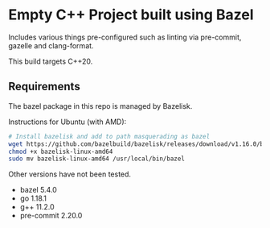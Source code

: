 # Empty C++ Project built using Bazel
Includes various things pre-configured such as linting via pre-commit, gazelle and clang-format.

This build targets C++20.

## Requirements
The bazel package in this repo is managed by Bazelisk.

Instructions for Ubuntu (with AMD):
```bash
# Install bazelisk and add to path masquerading as bazel
wget https://github.com/bazelbuild/bazelisk/releases/download/v1.16.0/bazelisk-linux-amd64
chmod +x bazelisk-linux-amd64
sudo mv bazelisk-linux-amd64 /usr/local/bin/bazel
```
Other versions have not been tested.

* bazel 5.4.0
* go 1.18.1
* g++ 11.2.0
* pre-commit 2.20.0
